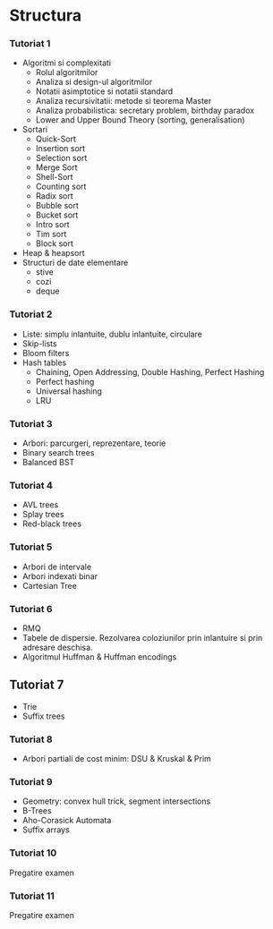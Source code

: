 # Structura

### Tutoriat 1
- Algoritmi si complexitati
  - Rolul algoritmilor
  - Analiza si design-ul algoritmilor
  - Notatii asimptotice si notatii standard
  - Analiza recursivitatii: metode si teorema Master
  - Analiza probabilistica: secretary problem, birthday paradox
  - Lower and Upper Bound Theory (sorting, generalisation)
- Sortari
  - Quick-Sort
  - Insertion sort
  - Selection sort
  - Merge Sort
  - Shell-Sort
  - Counting sort
  - Radix sort
  - Bubble sort
  - Bucket sort
  - Intro sort
  - Tim sort
  - Block sort
- Heap & heapsort
- Structuri de date elementare
  - stive
  - cozi
  - deque

### Tutoriat 2
- Liste: simplu inlantuite, dublu inlantuite, circulare
- Skip-lists
- Bloom filters
- Hash tables
  - Chaining, Open Addressing, Double Hashing, Perfect Hashing
  - Perfect hashing
  - Universal hashing
  - LRU

### Tutoriat 3
- Arbori: parcurgeri, reprezentare, teorie
- Binary search trees
- Balanced BST

### Tutoriat 4
- AVL trees
- Splay trees
- Red-black trees

### Tutoriat 5
- Arbori de intervale
- Arbori indexati binar
- Cartesian Tree

### Tutoriat 6
- RMQ
- Tabele de dispersie. Rezolvarea coloziunilor prin inlantuire si prin adresare deschisa.
- Algoritmul Huffman & Huffman encodings

## Tutoriat 7
- Trie
- Suffix trees

### Tutoriat 8
- Arbori partiali de cost minim: DSU & Kruskal & Prim

### Tutoriat 9
- Geometry: convex hull trick, segment intersections
- B-Trees
- Aho-Corasick Automata
- Suffix arrays

### Tutoriat 10
Pregatire examen

### Tutoriat 11
Pregatire examen
